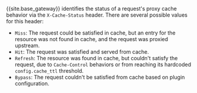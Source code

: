 {{site.base_gateway}} identifies the status of a request's proxy cache behavior via the `X-Cache-Status` header. 
There are several possible values for this header:

* `Miss`: The request could be satisfied in cache, but an entry for the resource was not found in cache, and the request was proxied upstream.
* `Hit`: The request was satisfied and served from cache.
* `Refresh`: The resource was found in cache, but couldn't satisfy the request, due to `Cache-Control` behaviors or from reaching its hardcoded `config.cache_ttl` threshold.
* `Bypass`: The request couldn't be satisfied from cache based on plugin configuration.